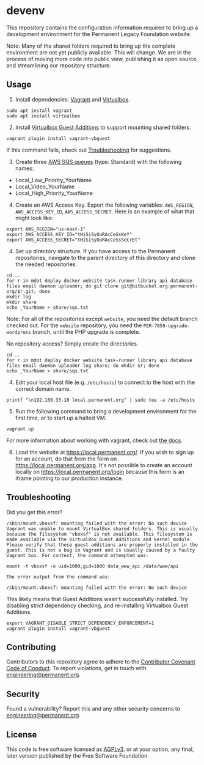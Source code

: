 # devenv

This repository contains the configuration information required to
bring up a development environment for the Permanent Legacy Foundation
website.

Note: Many of the shared folders required to bring up the complete
environment are not yet publicly available.  This will change.  We are
in the process of moving more code into public view, publishing it as
open source, and streamlining our repository structure.

## Usage

1. Install dependencies: [Vagrant](https://www.vagrantup.com/downloads) and [Virtualbox](https://www.virtualbox.org/wiki/Downloads).
```
sudo apt install vagrant
sudo apt install virtualbox
```

2. Install [Virtualbox Guest Additions](https://www.virtualbox.org/manual/ch04.html) to support mounting shared folders.
```
vagrant plugin install vagrant-vbguest
```
If this command fails, check out [Troubleshooting](#troubleshooting) for suggestions.

3. Create three [AWS SQS queues](https://aws.amazon.com/sqs/) (type: Standard) with the following names:
- Local_Low_Priority_YourName
- Local_Video_YourName
- Local_High_Priority_YourName

4. Create an AWS Access Key. Export the following variables: `AWS_REGION`, `AWS_ACCESS_KEY_ID`, `AWS_ACCESS_SECRET`. Here is an example of what that might look like:
```
export AWS_REGION="us-east-1"
export AWS_ACCESS_KEY_ID="tHiSiSyOuRAcCeSsKeY"
export AWS_ACCESS_SECRET="tHiSiSyOuRAcCeSsSeCrEt"
```

4. Set up directory structure. If you have access to the Permanent repositories, navigate to the parent directory of this directory and clone the needed repositories.
```
cd ..
for r in mdot deploy docker website task-runner library api database files email daemon uploader; do git clone git@bitbucket.org:permanent-org/$r.git; done
mkdir log
mkdir share
echo _YourName > share/sqs.txt
```
Note: For all of the repositories except `website`, you need the default branch checked out. For the `website` repository, you need the `PER-7859-upgrade-wordpress` branch, until the PHP upgrade is complete.

No repository access? Simply create the directories.
```
cd ..
for r in mdot deploy docker website task-runner library api database files email daemon uploader log share; do mkdir $r; done
echo _YourName > share/sqs.txt
```

4. Edit your local host file (e.g. `/etc/hosts`) to connect to the host with the correct domain name.
```
printf "\n192.168.33.10 local.permanent.org" | sudo tee -a /etc/hosts
```

5. Run the following command to bring a development environment for the first time, or to start up a halted VM.
```
vagrant up
```

For more information about working with vagrant, check out [the docs](https://www.vagrantup.com/docs).

6. Load the website at https://local.permanent.org/. If you wish to sign up for an account, do that from the form on https://local.permanent.org/app. It's not possible to create an account locally on https://local.permanent.org/login because this form is an iframe pointing to our production instance.


## Troubleshooting

Did you get this error?

```
/sbin/mount.vboxsf: mounting failed with the error: No such device
Vagrant was unable to mount VirtualBox shared folders. This is usually
because the filesystem "vboxsf" is not available. This filesystem is
made available via the VirtualBox Guest Additions and kernel module.
Please verify that these guest additions are properly installed in the
guest. This is not a bug in Vagrant and is usually caused by a faulty
Vagrant box. For context, the command attempted was:

mount -t vboxsf -o uid=1000,gid=1000 data_www_api /data/www/api

The error output from the command was:

/sbin/mount.vboxsf: mounting failed with the error: No such device

```

This likely means that Guest Additions wasn't successfully installed. Try disabling strict dependency checking, and re-installing Virtualbox Guest Additions.

```
export VAGRANT_DISABLE_STRICT_DEPENDENCY_ENFORCEMENT=1
vagrant plugin install vagrant-vbguest
```

## Contributing

Contributors to this repository agree to adhere to the [Contributor Covenant Code of Conduct](CODE_OF_CONDUCT.md). To report violations, get in touch with engineering@permanent.org.

## Security

Found a vulnerability? Report this and any other security concerns to engineering@permanent.org.

## License

This code is free software licensed as [AGPLv3](LICENSE), or at your
option, any final, later version published by the Free Software
Foundation.
